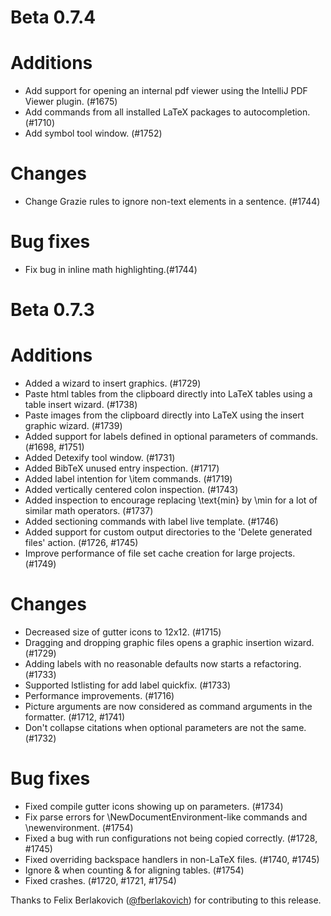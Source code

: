 # Beta 0.7.4

# Additions
* Add support for opening an internal pdf viewer using the IntelliJ PDF Viewer plugin. (#1675)
* Add commands from all installed LaTeX packages to autocompletion. (#1710)
* Add symbol tool window. (#1752)

# Changes
* Change Grazie rules to ignore non-text elements in a sentence. (#1744)

# Bug fixes
* Fix bug in inline math highlighting.(#1744)


# Beta 0.7.3

# Additions
* Added a wizard to insert graphics. (#1729)
* Paste html tables from the clipboard directly into LaTeX tables using a table insert wizard. (#1738)
* Paste images from the clipboard directly into LaTeX using the insert graphic wizard. (#1739)
* Added support for labels defined in optional parameters of commands. (#1698, #1751)
* Added Detexify tool window. (#1731)
* Added BibTeX unused entry inspection. (#1717)
* Added label intention for \item commands. (#1719)
* Added vertically centered colon inspection. (#1743)
* Added inspection to encourage replacing \text{min} by \min for a lot of similar math operators. (#1737)
* Added sectioning commands with label live template. (#1746)
* Added support for custom output directories to the 'Delete generated files' action. (#1726, #1745)
* Improve performance of file set cache creation for large projects. (#1749)

# Changes
* Decreased size of gutter icons to 12x12. (#1715)
* Dragging and dropping graphic files opens a graphic insertion wizard. (#1729)
* Adding labels with no reasonable defaults now starts a refactoring. (#1733)
* Supported lstlisting for add label quickfix. (#1733)
* Performance improvements. (#1716)
* Picture arguments are now considered as command arguments in the formatter. (#1712, #1741)
* Don't collapse citations when optional parameters are not the same. (#1732)

# Bug fixes
* Fixed compile gutter icons showing up on parameters. (#1734)
* Fix parse errors for \NewDocumentEnvironment-like commands and \newenvironment. (#1754)
* Fixed a bug with run configurations not being copied correctly. (#1728, #1745)
* Fixed overriding backspace handlers in non-LaTeX files. (#1740, #1745)
* Ignore \& when counting & for aligning tables. (#1754)
* Fixed crashes. (#1720, #1721, #1754)

Thanks to Felix Berlakovich ([@fberlakovich](https://github.com/fberlakovich)) for contributing to this release.
